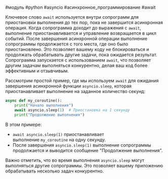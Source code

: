 #модуль #python #asyncio #асинхронное_программирование #await

Ключевое слово `await` используется внутри сопрограмм для приостановки выполнения до тех пор, пока не завершится асинхронная операция. Когда сопрограмма доходит до выражения с `await`, выполнение приостанавливается и управление возвращается в цикл событий. После завершения асинхронной операции выполнение сопрограммы продолжается с того места, где оно было приостановлено. Это позволяет вашему коду не блокироваться и продолжать обрабатывать другие задачи, пока ожидается результат. Сопрограмма запускается с использованием `await`, что позволяет другим задачам выполняться конкурентно, делая ваш код более эффективным и отзывчивым.

Рассмотрим простой пример, где мы используем `await` для ожидания завершения асинхронной функции `asyncio.sleep`, которая приостанавливает выполнение на заданное количество секунд:
```python
async def my_coroutine():
    print("Начало выполнения")
    await asyncio.sleep(1)  # Приостановка на 1 секунду
    print("Продолжение выполнения")
```
В этом примере:
- `await asyncio.sleep(1)` приостанавливает выполнение `my_coroutine` на одну секунду.
- После завершения `asyncio.sleep(1)` выполнение сопрограммы продолжается и выводится сообщение "Продолжение выполнения".

Важно отметить, что во время выполнения `asyncio.sleep` могут выполняться другие сопрограммы. Это позволяет вашему приложению обрабатывать несколько задач конкурентно.